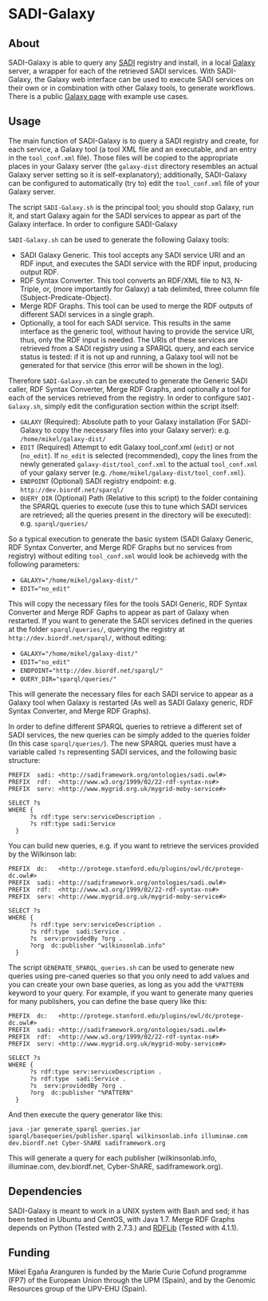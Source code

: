 SADI-Galaxy
===========

About
-----

SADI-Galaxy is able to query any [SADI](http://sadiframework.org/) registry and install, in a local [Galaxy](http://galaxyproject.org/) server, a wrapper for each of the retrieved SADI services. With SADI-Galaxy, the Galaxy web interface can be used to execute SADI services on their own or in combination with other Galaxy tools, to generate workflows. There is a public [Galaxy page](http://biordf.org:8983/u/mikel-egana-aranguren/p/sadi-galaxy-jbms-use-cases) with example use cases.

Usage
-----

The main function of SADI-Galaxy is to query a SADI registry and create, for each service, a Galaxy tool (a tool XML file and an executable, and an entry in the `tool_conf.xml` file). Those files will be copied to the appropriate places in your Galaxy server (the `galaxy-dist` directory resembles an actual Galaxy server setting so it is self-explanatory); additionally, SADI-Galaxy can be configured to automatically (try to) edit the `tool_conf.xml` file of your Galaxy server.

The script `SADI-Galaxy.sh` is the principal tool; you should stop Galaxy, run it, and start Galaxy again for the SADI services to appear as part of the Galaxy interface. In order to configure SADI-Galaxy  


`SADI-Galaxy.sh` can be used to generate the following Galaxy tools:

* SADI Galaxy Generic. This tool accepts any SADI service URI and an RDF input, and executes the SADI service with the RDF input, producing output RDF.
* RDF Syntax Converter. This tool converts an RDF/XML file to N3, N-Triple, or, (more importantly for Galaxy) a tab delimited, three column file (Subject-Predicate-Object).
* Merge RDF Graphs. This tool can be used to merge the RDF outputs of different SADI services in a single graph.
* Optionally, a tool for each SADI service. This results in the same interface as the generic tool, without having to provide the service URI, thus, only the RDF input is needed. The URIs of these services are retrieved from a SADI registry using a SPARQL query, and each service status is tested: if it is not up and running, a Galaxy tool will not be generated for that service (this error will be shown in the log).

Therefore `SADI-Galaxy.sh` can be executed to generate the Generic SADI caller, RDF Syntax Converter, Merge RDF Graphs, and optionally a tool for each of the services retrieved from the registry. In order to configure `SADI-Galaxy.sh`, simply edit the configuration section within the script itself:

* `GALAXY` (Required): Absolute path to your Galaxy installation (For SADI-Galaxy to copy the necessary files into your Galaxy server): e.g. `/home/mikel/galaxy-dist/`
* `EDIT` (Required) Attempt to edit Galaxy tool_conf.xml (`edit`) or not (`no_edit`). If `no_edit` is selected (recommended), copy the lines from the newly generated `galaxy-dist/tool_conf.xml` to the actual `tool_conf.xml` of your galaxy server (e.g. `/home/mikel/galaxy-dist/tool_conf.xml`). 
* `ENDPOINT` (Optional) SADI registry endpoint: e.g. `http://dev.biordf.net/sparql/`
* `QUERY_DIR` (Optional) Path (Relative to this script) to the folder containing the SPARQL queries to execute (use this to tune which SADI services are retrieved; all the queries present in the directory will be executed): e.g. `sparql/queries/`
  
So a typical execution to generate the basic system (SADI Galaxy Generic, RDF Syntax Converter, and Merge RDF Graphs but no services from registry) without editing `tool_conf.xml` would look be achievedg with the following parameters:

* `GALAXY="/home/mikel/galaxy-dist/"` 
* `EDIT="no_edit"`

This will copy the necessary files for the tools SADI Generic, RDF Syntax Converter and Merge RDF Gaphs to appear as part of Galaxy when restarted. If you want to generate the SADI services defined in the queries at the folder `sparql/queries/`, querying the registry at `http://dev.biordf.net/sparql/`, without editing:

* `GALAXY="/home/mikel/galaxy-dist/"` 
* `EDIT="no_edit"`
* `ENDPOINT="http://dev.biordf.net/sparql/"`
* `QUERY_DIR="sparql/queries/"`

This will generate the necessary files for each SADI service to appear as a Galaxy tool when Galaxy is restarted (As well as SADI Galaxy generic, RDF Syntax Converter, and Merge RDF Graphs).

In order to define different SPARQL queries to retrieve a different set of SADI services, the new queries can be simply added to the queries folder (In this case `sparql/queries/`). The new SPARQL queries must have a variable called `?s` representing SADI services, and the following basic structure:

```
PREFIX  sadi: <http://sadiframework.org/ontologies/sadi.owl#>
PREFIX  rdf:  <http://www.w3.org/1999/02/22-rdf-syntax-ns#>
PREFIX  serv: <http://www.mygrid.org.uk/mygrid-moby-service#>

SELECT ?s
WHERE { 
	  ?s rdf:type serv:serviceDescription .
	  ?s rdf:type sadi:Service 
  }
```

You can build new queries, e.g. if you want to retrieve the services provided by the Wilkinson lab:

```
PREFIX  dc:   <http://protege.stanford.edu/plugins/owl/dc/protege-dc.owl#>
PREFIX  sadi: <http://sadiframework.org/ontologies/sadi.owl#>
PREFIX  rdf:  <http://www.w3.org/1999/02/22-rdf-syntax-ns#>
PREFIX  serv: <http://www.mygrid.org.uk/mygrid-moby-service#>

SELECT ?s
WHERE { 
	  ?s rdf:type serv:serviceDescription .
	  ?s rdf:type  sadi:Service .
	  ?s  serv:providedBy ?org .
	  ?org  dc:publisher "wilkinsonlab.info"
  }
```

The script `GENERATE_SPARQL_queries.sh` can be used to generate new queries using pre-caned queries so that you only need to add values and you can create your own base queries, as long as you add the `%PATTERN` keyword to your query. For example, if you want to generate many queries for many publishers, you can define the base query like this: 

```
PREFIX  dc:   <http://protege.stanford.edu/plugins/owl/dc/protege-dc.owl#>
PREFIX  sadi: <http://sadiframework.org/ontologies/sadi.owl#>
PREFIX  rdf:  <http://www.w3.org/1999/02/22-rdf-syntax-ns#>
PREFIX  serv: <http://www.mygrid.org.uk/mygrid-moby-service#>

SELECT ?s
WHERE {
      ?s rdf:type serv:serviceDescription .
      ?s rdf:type  sadi:Service .
      ?s  serv:providedBy ?org .
      ?org  dc:publisher "%PATTERN"
  }

```

And then execute the query generator like this:

`java -jar generate_sparql_queries.jar sparql/basequeries/publisher.sparql wilkinsonlab.info illuminae.com dev.biordf.net Cyber-ShARE sadiframework.org`

This will generate a query for each publisher (wilkinsonlab.info, illuminae.com, dev.biordf.net, Cyber-ShARE, sadiframework.org). 


Dependencies
------------

SADI-Galaxy is meant to work in a UNIX system with Bash and sed; it has been tested in Ubuntu and CentOS, with Java 1.7. Merge RDF Graphs depends on Python (Tested with 2.7.3.)
 and [RDFLib](https://github.com/RDFLib/rdflib) (Tested with 4.1.1).

Funding
-------

Mikel Egaña Aranguren is funded by the Marie Curie Cofund programme (FP7) of the European Union through the UPM (Spain), and by the Genomic Resources group of the UPV-EHU (Spain).
